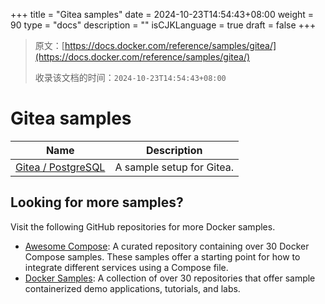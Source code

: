 +++
title = "Gitea samples"
date = 2024-10-23T14:54:43+08:00
weight = 90
type = "docs"
description = ""
isCJKLanguage = true
draft = false
+++

> 原文：[https://docs.docker.com/reference/samples/gitea/](https://docs.docker.com/reference/samples/gitea/)
>
> 收录该文档的时间：`2024-10-23T14:54:43+08:00`

# Gitea samples

| Name                                                         | Description               |
| ------------------------------------------------------------ | ------------------------- |
| [Gitea / PostgreSQL](https://github.com/docker/awesome-compose/tree/master/gitea-postgres) | A sample setup for Gitea. |

## Looking for more samples?

Visit the following GitHub repositories for more Docker samples.

- [Awesome Compose](https://github.com/docker/awesome-compose): A curated repository containing over 30 Docker Compose samples. These samples offer a starting point for how to integrate different services using a Compose file.
- [Docker Samples](https://github.com/dockersamples?q=&type=all&language=&sort=stargazers): A collection of over 30 repositories that offer sample containerized demo applications, tutorials, and labs.
